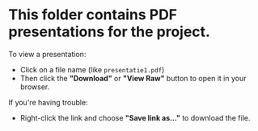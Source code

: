 # This folder contains PDF presentations for the project.

To view a presentation:
- Click on a file name (like `presentatie1.pdf`)
- Then click the **"Download"** or **"View Raw"** button to open it in your browser.

If you're having trouble:
- Right-click the link and choose **"Save link as…"** to download the file.
